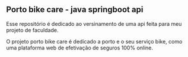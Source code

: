 ## Porto bike care - java springboot api
Esse repositório é dedicado ao versinamento de uma api feita para meu projeto de faculdade.

O projeto porto bike care é dedicado a porto e o seu serviço bike, como uma plataforma web de efetivação de seguros 100% online.
